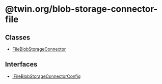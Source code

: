 # @twin.org/blob-storage-connector-file

## Classes

- [FileBlobStorageConnector](classes/FileBlobStorageConnector.md)

## Interfaces

- [IFileBlobStorageConnectorConfig](interfaces/IFileBlobStorageConnectorConfig.md)
